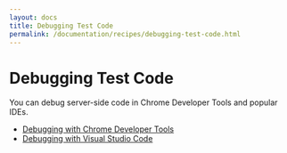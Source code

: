 ```yaml
---
layout: docs
title: Debugging Test Code
permalink: /documentation/recipes/debugging-test-code.html
---
```

# Debugging Test Code

You can debug server-side code in Chrome Developer Tools and popular IDEs.

* [Debugging with Chrome Developer Tools](../../recipes/debugging-with-chrome-dev-tools.md)
* [Debugging with Visual Studio Code](../../recipes/debugging-with-visual-studio-code.md)